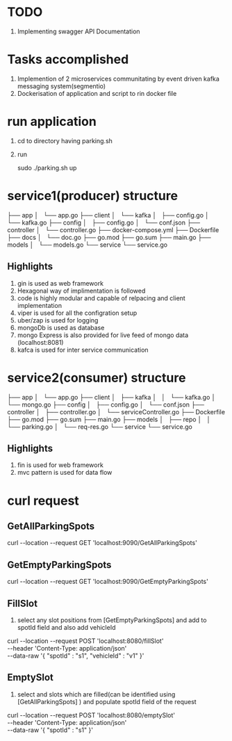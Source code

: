 # TODO

1. Implementing swagger API Documentation

# Tasks accomplished

1. Implemention of 2 microservices communitating by event driven kafka messaging system(segmentio)
2. Dockerisation of application and script to rin docker file

# run application 

1. cd to directory having parking.sh
2. run 

    sudo ./parking.sh up

# service1(producer) structure

├── app
│   └── app.go
├── client
│   └── kafka
│       ├── config.go
│       └── kafka.go
├── config
│   ├── config.go
│   └── conf.json
├── controller
│   └── controller.go
├── docker-compose.yml
├── Dockerfile
├── docs
│   └── doc.go
├── go.mod
├── go.sum
├── main.go
├── models
│   └── models.go
└── service
    └── service.go

## Highlights

1. gin is used as web framework
2. Hexagonal way of implimentation is followed
3. code is highly modular and capable of relpacing and client implementation
4. viper is used for all the configration setup
5. uber/zap is used for logging
6. mongoDb is used as database
7. mongo Express is also provided for live feed of mongo data (localhost:8081)
8. kafca is used for inter service communication


# service2(consumer) structure

├── app
│   └── app.go
├── client
│   ├── kafka
│   │   └── kafka.go
│   └── mongo.go
├── config
│   ├── config.go
│   └── conf.json
├── controller
│   ├── controller.go
│   └── serviceController.go
├── Dockerfile
├── go.mod
├── go.sum
├── main.go
├── models
│   ├── repo
│   │   └── parking.go
│   └── req-res.go
└── service
    └── service.go

## Highlights

1. fin is used for web framework
2. mvc pattern is used for data flow


# curl request

## GetAllParkingSpots

curl --location --request GET 'localhost:9090/GetAllParkingSpots'

## GetEmptyParkingSpots

curl --location --request GET 'localhost:9090/GetEmptyParkingSpots'

## FillSlot

1. select any slot positions from [GetEmptyParkingSpots] and add to spotId field and also add vehicleId

curl --location --request POST 'localhost:8080/fillSlot' \
--header 'Content-Type: application/json' \
--data-raw '{
    "spotId" : "s1",
    "vehicleId" : "v1"
}'

## EmptySlot

1. select and slots which are filled(can be identified using [GetAllParkingSpots] ) and populate spotId field of the request

curl --location --request POST 'localhost:8080/emptySlot' \
--header 'Content-Type: application/json' \
--data-raw '{
    "spotId" : "s1"
}'
